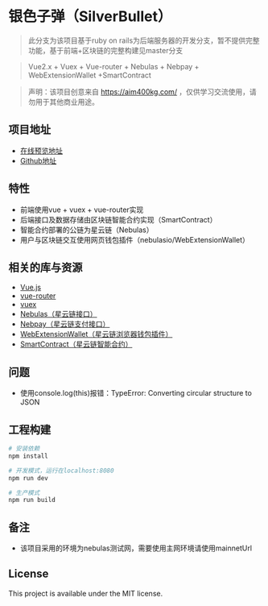 # 银色子弹（SilverBullet）

> 此分支为该项目基于ruby on rails为后端服务器的开发分支，暂不提供完整功能，基于前端+区块链的完整构建见master分支

> Vue2.x + Vuex + Vue-router + Nebulas + Nebpay + WebExtensionWallet +SmartContract

> 声明：该项目创意来自 https://aim400kg.com/ ，仅供学习交流使用，请勿用于其他商业用途。

## 项目地址

 - [在线预览地址](http://christopherkeith.me/SilverBullet)
 -  [Github地址](https://github.com/CHristopherkeith/SilverBullet)

## 特性

- 前端使用vue + vuex + vue-router实现
- 后端接口及数据存储由区块链智能合约实现（SmartContract）
- 智能合约部署的公链为星云链（Nebulas）
- 用户与区块链交互使用网页钱包插件（nebulasio/WebExtensionWallet）

## 相关的库与资源

- [Vue.js](https://vuejs.org/)
- [vue-router](https://router.vuejs.org/)
- [vuex](https://vuex.vuejs.org/)
- [Nebulas（星云链接口）](https://github.com/nebulasio/neb.js)
- [Nebpay（星云链支付接口）](https://github.com/nebulasio/nebPay)
- [WebExtensionWallet（星云链浏览器钱包插件）](https://github.com/nebulasio/WebExtensionWallet)
- [SmartContract（星云链智能合约）](https://github.com/nebulasio/wiki/tree/master/tutorials)

## 问题
- 使用console.log(this)报错：TypeError: Converting circular structure to JSON

## 工程构建

```bash
# 安装依赖
npm install

# 开发模式，运行在localhost:8080
npm run dev

# 生产模式
npm run build
```

## 备注
 - 该项目采用的环境为nebulas测试网，需要使用主网环境请使用mainnetUrl

## License

This project is available under the MIT license.
